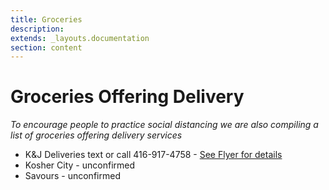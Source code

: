 ```yaml
---
title: Groceries 
description: 
extends: _layouts.documentation
section: content
---
```


# Groceries Offering Delivery

_To encourage people to practice social distancing we are also compiling a list of groceries offering delivery services_

* K&J Deliveries text or call 416-917-4758  - <a href="/assets/img/kj-deliveries.jpeg" target="_blank">See Flyer for details</a>
* Kosher City  - unconfirmed
* Savours  - unconfirmed
